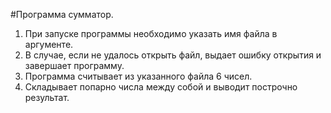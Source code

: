 #Программа сумматор.

1. При запуске программы необходимо указать имя файла в аргументе.
2. В случае, если не удалось открыть файл, выдает ошибку открытия и завершает программу.
3. Программа считывает из указанного файла 6 чисел.
4. Складывает попарно числа между собой и выводит построчно результат.
